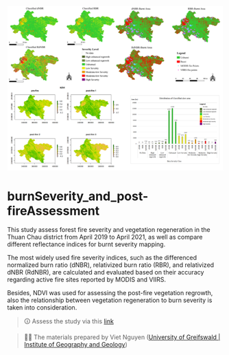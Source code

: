 ![](/img/proj_overview.png)

# burnSeverity_and_post-fireAssessment
 
This study assess forest fire severity and vegetation
regeneration in the Thuan Chau district from April 2019 to April 2021, as well as compare different reflectance indices for burnt severity mapping. 

The most widely used fire severity indices, such as the differenced normalized burn ratio (dNBR), relativized burn ratio (RBR), and relativized dNBR (RdNBR), are calculated and evaluated based on their accuracy regarding active fire sites reported by MODIS and VIIRS. 

Besides, NDVI was used for assessing the post-fire vegetation regrowth, also the relationship between vegetation regeneration to burn severity is taken into consideration.


> 🛈 Assess the study via this [link](https://vietducng.github.io/burnSeverity_and_post-fireAssessment/)

> 👨‍🏫
> The materials prepared by Viet Nguyen ([University of Greifswald | Institute of Geography and Geology](https://geo.uni-greifswald.de/en/chairs/geographie/translate-to-english-fernerkundung-und-geoinformationsverarbeitung/translate-to-english-team/))